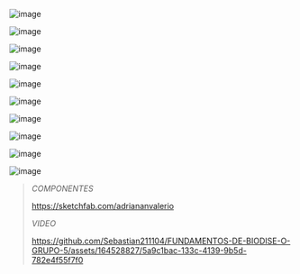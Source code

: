 ![image](https://github.com/Sebastian211104/FUNDAMENTOS-DE-BIODISE-O-GRUPO-5/assets/164528827/da6972f4-972e-4ebb-83e1-06346c758328)

![image](https://github.com/Sebastian211104/FUNDAMENTOS-DE-BIODISE-O-GRUPO-5/assets/164528827/a78a7a41-cff9-4019-b3ce-31d98c2d51e7)

![image](https://github.com/Sebastian211104/FUNDAMENTOS-DE-BIODISE-O-GRUPO-5/assets/164528827/b9f799e2-e932-4c66-bc90-fded8e57f339)

![image](https://github.com/Sebastian211104/FUNDAMENTOS-DE-BIODISE-O-GRUPO-5/assets/164528827/282e2c7d-89df-40ad-9ec3-9ef83124fca8)

![image](https://github.com/Sebastian211104/FUNDAMENTOS-DE-BIODISE-O-GRUPO-5/assets/164528827/befcaa72-2c4f-424b-92f5-e023d27c0d3c)

![image](https://github.com/Sebastian211104/FUNDAMENTOS-DE-BIODISE-O-GRUPO-5/assets/164528827/077bbf16-88fd-4246-b708-052c58cb2ad1)

![image](https://github.com/Sebastian211104/FUNDAMENTOS-DE-BIODISE-O-GRUPO-5/assets/164528827/c7cdc238-6378-42a7-83cd-89f52c1a0208)

![image](https://github.com/Sebastian211104/FUNDAMENTOS-DE-BIODISE-O-GRUPO-5/assets/164528827/0e338b35-c079-4dde-b49e-44b923c14444)

![image](https://github.com/Sebastian211104/FUNDAMENTOS-DE-BIODISE-O-GRUPO-5/assets/164528827/592f052e-d468-4477-8f0d-ca21ae829542)

![image](https://github.com/Sebastian211104/FUNDAMENTOS-DE-BIODISE-O-GRUPO-5/assets/164528827/b3036aa6-2b20-4964-b53c-b7c1a60fe86a)

> *COMPONENTES*
> 
> https://sketchfab.com/adriananvalerio
>
> *VIDEO*
>
> https://github.com/Sebastian211104/FUNDAMENTOS-DE-BIODISE-O-GRUPO-5/assets/164528827/5a9c1bac-133c-4139-9b5d-782e4f55f7f0


